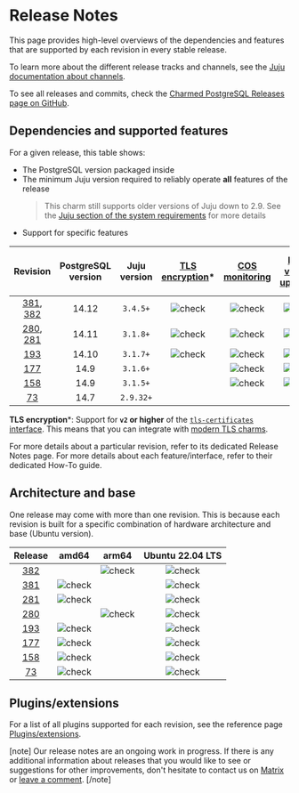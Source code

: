 # Release Notes

This page provides high-level overviews of the dependencies and features that are supported by each revision in every stable release.

To learn more about the different release tracks and channels, see the [Juju documentation about channels](https://juju.is/docs/juju/channel#heading--risk).

To see all releases and commits, check the [Charmed PostgreSQL Releases page on GitHub](https://github.com/canonical/postgresql-k8s-operator/releases).

## Dependencies and supported features

For a given release, this table shows:
* The PostgreSQL version packaged inside
* The minimum Juju version required to reliably operate **all** features of the release
   > This charm still supports older versions of Juju down to 2.9. See the [Juju section of the system requirements](/t/) for more details
* Support for specific features

| Revision | PostgreSQL version | Juju version | [TLS encryption](/t/9685)* | [COS monitoring](/t/10600) | [Minor version upgrades](/t/) | [Cross-regional async replication](/t/) | [Point-in-time recovery](/t/)
|:---:|:---:|:---:|:---:|:---:|:---:|:---:|:---:|
| [381], [382] | 14.12 | `3.4.5+` | ![check] | ![check] | ![check] | ![check] | ![check] |
| [280], [281] | 14.11 | `3.1.8+` | ![check] | ![check] | ![check] | ![check] |
| [193] | 14.10 | `3.1.7+` | ![check] | ![check] | ![check] | ![check] |
| [177] | 14.9 | `3.1.6+` |  | ![check] | ![check] |
| [158] | 14.9 | `3.1.5+` |  | ![check] | ![check] |
| [73]  | 14.7 | `2.9.32+` |  |  |


**TLS encryption***: Support for **`v2` or higher** of the [`tls-certificates` interface](https://charmhub.io/tls-certificates-interface/libraries/tls_certificates). This means that you can integrate with [modern TLS charms](https://charmhub.io/topics/security-with-x-509-certificates).

For more details about a particular revision, refer to its dedicated Release Notes page.
For more details about each feature/interface, refer to their dedicated How-To guide.

## Architecture and base
One release may come with more than one revision. This is because each revision is built for a specific combination of hardware architecture and base (Ubuntu version).

| Release | amd64 | arm64 | Ubuntu 22.04 LTS
|:--------:|:-----:|:-----:|:-----:|
|[382] | | ![check] | ![check]  |
|[381] | ![check] | | ![check] |
|[281] |![check]| | ![check]   |
|[280] |  | ![check]| ![check] |
|[193] | ![check]| | ![check]  |
|[177] |![check]| | ![check]   |
|[158] |![check]| | ![check]   |
|[73] |![check]| | ![check]   |

## Plugins/extensions

For a list of all plugins supported for each revision, see the reference page [Plugins/extensions](/t/10945).

[note]
 Our release notes are an ongoing work in progress. If there is any additional information about releases that you would like to see or suggestions for other improvements, don't hesitate to contact us on [Matrix ](https://matrix.to/#/#charmhub-data-platform:ubuntu.com) or [leave a comment](https://discourse.charmhub.io/t/charmed-postgresql-reference-release-notes/11875).
[/note]

<!-- LINKS -->
[382]: /t/15442
[381]: /t/15442
[281]: /t/14068
[280]: /t/14068
[193]: /t/13208
[177]: /t/12668
[158]: /t/11874
[73]: /t/11873

<!--BADGES-->
[check]: https://img.icons8.com/color/20/checkmark--v1.png